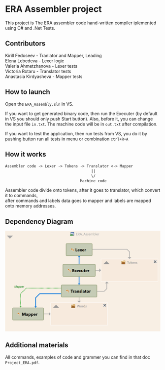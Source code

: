 # ERA Assembler project
This project is The ERA assembler code hand-written compiler iplemented using C# and .Net Tests.

## Contributors
Kirill Fedoseev - Tranlator and Mapper, Leading <br>
Elena Lebedeva - Lexer logic <br>
Valeria Ahmetzhanova - Lexer tests <br>
Victoria Rotaru - Translator tests <br>
Anastasia Kirdyasheva - Mapper tests <br>


## How to launch
Open the `ERA_Assembly.sln` in VS.

If you want to get generated binary code, then run the Executer (by default in VS you should only push Start button).
Also, before it, you can change the input file `in.txt`.
The machine code will be in `out.txt` after compilation.

If you want to test the application, then run tests from VS, you do it by pushing button run all tests in menu or combination `ctrl+R+A`

## How it works

    Assembler code -> Lexer -> Tokens -> Translator <-> Mapper
                                           ||
                                           \/
                                      Machine code

Assembler code divide onto tokens, after it goes to translator, which convert it to commands, <br>
after commands and labels data goes to mapper and labels are mapped onto memory addresses.

## Dependency Diagram 
![ ](DependenciesDiagram.png)

## Additional materials 
All commands, examples of code and grammer you can find in that doc `Project_ERA.pdf`.
